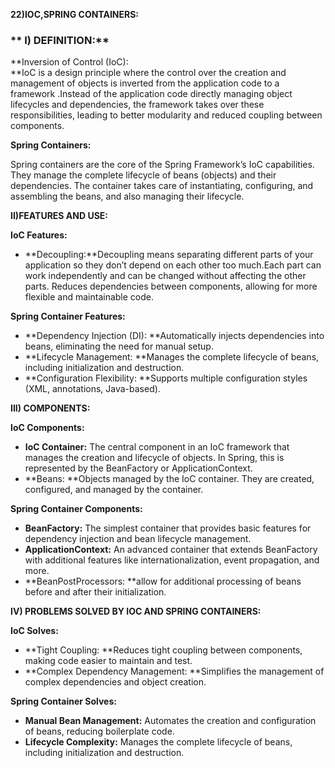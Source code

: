 **22)IOC,SPRING CONTAINERS:**


### ** I) DEFINITION:**

**Inversion of Control (IoC): \
**IoC is a design principle where the control over the creation and management of objects is inverted from the application code to a framework .Instead of the application code directly managing object lifecycles and dependencies, the framework takes over these responsibilities, leading to better modularity and reduced coupling between components.

**Spring Containers:**

Spring containers are the core of the Spring Framework’s IoC capabilities. They manage the complete lifecycle of beans (objects) and their dependencies. The container takes care of instantiating, configuring, and assembling the beans, and also managing their lifecycle.

**II)FEATURES AND USE:**

**IoC Features:**



* **Decoupling:**Decoupling means separating different parts of your application so they don’t depend on each other too much.Each part can work independently and can be changed without affecting the other parts. Reduces dependencies between components, allowing for more flexible and maintainable code.

**Spring Container Features:**



* **Dependency Injection (DI): **Automatically injects dependencies into beans, eliminating the need for manual setup.
* **Lifecycle Management: **Manages the complete lifecycle of beans, including initialization and destruction.
* **Configuration Flexibility: **Supports multiple configuration styles (XML, annotations, Java-based).

**III) COMPONENTS:**

**IoC Components:**



* **IoC Container:** The central component in an IoC framework that manages the creation and lifecycle of objects. In Spring, this is represented by the BeanFactory or ApplicationContext.
* **Beans: **Objects managed by the IoC container. They are created, configured, and managed by the container.

**Spring Container Components:**



* **BeanFactory:** The simplest container that provides basic features for dependency injection and bean lifecycle management.
* **ApplicationContext:** An advanced container that extends BeanFactory with additional features like internationalization, event propagation, and more.
* **BeanPostProcessors: **allow for additional processing of beans before and after their initialization.

**IV) PROBLEMS SOLVED BY IOC AND SPRING CONTAINERS:**

**IoC Solves:**



* **Tight Coupling: **Reduces tight coupling between components, making code easier to maintain and test.
* **Complex Dependency Management: **Simplifies the management of complex dependencies and object creation.

**Spring Container Solves:**



* **Manual Bean Management:** Automates the creation and configuration of beans, reducing boilerplate code.
* **Lifecycle Complexity:** Manages the complete lifecycle of beans, including initialization and destruction.
